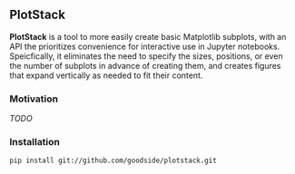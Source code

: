 ## PlotStack

**PlotStack** is a tool to more easily create basic Matplotlib subplots, with an
API the prioritizes convenience for interactive use in Jupyter notebooks.
Speicfically, it eliminates the need to specify the sizes, positions, or even
the number of subplots in advance of creating them, and creates figures that
expand vertically as needed to fit their content.

### Motivation

_TODO_

### Installation

```
pip install git://github.com/goodside/plotstack.git
```